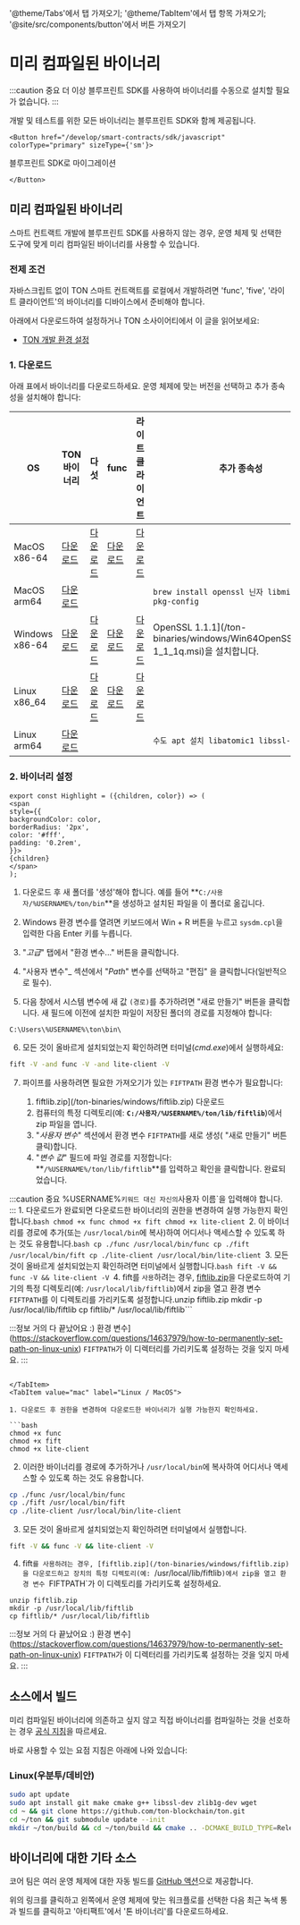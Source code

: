 '@theme/Tabs'에서 탭 가져오기;
'@theme/TabItem'에서 탭 항목 가져오기;
'@site/src/components/button'에서 버튼 가져오기

# 미리 컴파일된 바이너리

:::caution 중요
더 이상 블루프린트 SDK를 사용하여 바이너리를 수동으로 설치할 필요가 없습니다.
:::

개발 및 테스트를 위한 모든 바이너리는 블루프린트 SDK와 함께 제공됩니다.

```mdx-code-block
<Button href="/develop/smart-contracts/sdk/javascript"
colorType="primary" sizeType={'sm'}>
```

블루프린트 SDK로 마이그레이션

```mdx-code-block
</Button>
```

## 미리 컴파일된 바이너리

스마트 컨트랙트 개발에 블루프린트 SDK를 사용하지 않는 경우, 운영 체제 및 선택한 도구에 맞게 미리 컴파일된 바이너리를 사용할 수 있습니다.

### 전제 조건

자바스크립트 없이 TON 스마트 컨트랙트를 로컬에서 개발하려면 'func', 'five', '라이트 클라이언트'의 바이너리를 디바이스에서 준비해야 합니다.

아래에서 다운로드하여 설정하거나 TON 소사이어티에서 이 글을 읽어보세요:

- [TON 개발 환경 설정](https://blog.ton.org/setting-up-a-ton-development-environment)

### 1. 다운로드

아래 표에서 바이너리를 다운로드하세요.  운영 체제에 맞는 버전을 선택하고 추가 종속성을 설치해야 합니다:

| OS                                | TON 바이너리                                                                                    | 다섯                                                                                       | func                                                                                     | 라이트 클라이언트                                                                                       | 추가 종속성                                                                                                                                                                                                                                                  |
| --------------------------------- | ------------------------------------------------------------------------------------------- | ---------------------------------------------------------------------------------------- | ---------------------------------------------------------------------------------------- | ----------------------------------------------------------------------------------------------- | ------------------------------------------------------------------------------------------------------------------------------------------------------------------------------------------------------------------------------------------------------- |
| MacOS x86-64                      | [다운로드](https://github.com/ton-blockchain/ton/releases/latest/download/ton-mac-x86-64.zip)   | [다운로드](https://github.com/ton-blockchain/ton/releases/latest/download/fift-mac-x86-64)   | [다운로드](https://github.com/ton-blockchain/ton/releases/latest/download/func-mac-x86-64)   | [다운로드](https://github.com/ton-blockchain/ton/releases/latest/download/lite-client-mac-x86-64)   |                                                                                                                                                                                                                                                         |
| MacOS arm64                       | [다운로드](https://github.com/ton-blockchain/ton/releases/latest/download/ton-mac-arm64.zip)    |                                                                                          |                                                                                          |                                                                                                 | `brew install openssl 닌자 libmicrohttpd pkg-config`                                                                                                                                                                                                      |
| Windows x86-64                    | [다운로드](https://github.com/ton-blockchain/ton/releases/latest/download/ton-win-x86-64.zip)   | [다운로드](https://github.com/ton-blockchain/ton/releases/latest/download/fift.exe)          | [다운로드](https://github.com/ton-blockchain/ton/releases/latest/download/func.exe)          | [다운로드](https://github.com/ton-blockchain/ton/releases/latest/download/lite-client.exe)          | OpenSSL 1.1.1](/ton-binaries/windows/Win64OpenSSL_Light-1_1_1q.msi)을 설치합니다. |
| Linux x86_64 | [다운로드](https://github.com/ton-blockchain/ton/releases/latest/download/ton-linux-x86_64.zip) | [다운로드](https://github.com/ton-blockchain/ton/releases/latest/download/fift-linux-x86_64) | [다운로드](https://github.com/ton-blockchain/ton/releases/latest/download/func-linux-x86_64) | [다운로드](https://github.com/ton-blockchain/ton/releases/latest/download/lite-client-linux-x86_64) |                                                                                                                                                                                                                                                         |
| Linux arm64                       | [다운로드](https://github.com/ton-blockchain/ton/releases/latest/download/ton-linux-arm64.zip)  |                                                                                          |                                                                                          |                                                                                                 | `수도 apt 설치 libatomic1 libssl-dev`                                                                                                                                                                                                                       |

### 2. 바이너리 설정

```mdx-code-block
export const Highlight = ({children, color}) => (
<span
style={{
backgroundColor: color,
borderRadius: '2px',
color: '#fff',
padding: '0.2rem',
}}>
{children}
</span>
);
```

<Tabs groupId="operating-systems">
  <TabItem value="win" label="Windows">

1. 다운로드 후 새 폴더를 '생성'해야 합니다. 예를 들어 \*\*`C:/사용자/%USERNAME%/ton/bin`\*\*을 생성하고 설치된 파일을 이 폴더로 옮깁니다.

2. Windows 환경 변수를 열려면 키보드에서 <Highlight color="#1877F2">Win + R</Highlight> 버튼을 누르고 `sysdm.cpl`을 입력한 다음 Enter 키를 누릅니다.

3. "*고급*" 탭에서 <Highlight color="#1877F2">"환경 변수..."</Highlight> 버튼을 클릭합니다.

4. "사용자 변수"_ 섹션에서 "*Path*" 변수를 선택하고 <Highlight color="#1877F2">"편집"</Highlight> 을 클릭합니다(일반적으로 필수).

5. 다음 창에서 시스템 변수에 새 값 `(경로)`를 추가하려면 <Highlight color="#1877F2">"새로</Highlight> 만들기" 버튼을 클릭합니다.
   새 필드에 이전에 설치한 파일이 저장된 폴더의 경로를 지정해야 합니다:

```
C:\Users\%USERNAME%\ton\bin\
```

6. 모든 것이 올바르게 설치되었는지 확인하려면 터미널(*cmd.exe*)에서 실행하세요:

```bash
fift -V -and func -V -and lite-client -V
```

7. 파이프를 사용하려면 필요한 가져오기가 있는 `FIFTPATH` 환경 변수가 필요합니다:

   1. fiftlib.zip](/ton-binaries/windows/fiftlib.zip) 다운로드
   2. 컴퓨터의 특정 디렉토리(예: **`C:/사용자/%USERNAME%/ton/lib/fiftlib`**)에서 zip 파일을 엽니다.
   3. "*사용자 변수*" 섹션에서 환경 변수 `FIFTPATH`를 새로 생성( <Highlight color="#1877F2">"새로</Highlight> 만들기" 버튼 클릭)합니다.
   4. "*변수 값*" 필드에 파일 경로를 지정합니다: \*\*`/%USERNAME%/ton/lib/fiftlib`\*\*를 입력하고 <Highlight color="#1877F2">확인을</Highlight> 클릭합니다. 완료되었습니다.

:::caution 중요
%USERNAME%`키워드 대신 자신의`사용자 이름\`을 입력해야 합니다.\
:::
</TabItem>
<TabItem value="mac" label="Linux / MacOS">1. 다운로드가 완료되면 다운로드한 바이너리의 권한을 변경하여 실행 가능한지 확인합니다.```bash
chmod +x func
chmod +x fift
chmod +x lite-client
```2. 이 바이너리를 경로에 추가(또는 `/usr/local/bin`에 복사)하여 어디서나 액세스할 수 있도록 하는 것도 유용합니다.```bash
cp ./func /usr/local/bin/func
cp ./fift /usr/local/bin/fift
cp ./lite-client /usr/local/bin/lite-client
```3. 모든 것이 올바르게 설치되었는지 확인하려면 터미널에서 실행합니다.```bash
fift -V && func -V && lite-client -V
```4. fift를 `사용`하려는 경우, [fiftlib.zip](/ton-binaries/windows/fiftlib.zip)을 다운로드하여 기기의 특정 디렉토리(예: `/usr/local/lib/fiftlib`)에서 zip을 열고 환경 변수 `FIFTPATH`를 이 디렉토리를 가리키도록 설정합니다.unzip fiftlib.zip
mkdir -p /usr/local/lib/fiftlib
cp fiftlib/\* /usr/local/lib/fiftlib```

:::정보 거의 다 끝났어요 :)
환경 변수](https://stackoverflow.com/questions/14637979/how-to-permanently-set-path-on-linux-unix) `FIFTPATH`가 이 디렉터리를 가리키도록 설정하는 것을 잊지 마세요.
:::
```

</TabItem>
<TabItem value="mac" label="Linux / MacOS">

1. 다운로드 후 권한을 변경하여 다운로드한 바이너리가 실행 가능한지 확인하세요.

```bash
chmod +x func
chmod +x fift
chmod +x lite-client
```

2. 이러한 바이너리를 경로에 추가하거나 `/usr/local/bin`에 복사하여 어디서나 액세스할 수 있도록 하는 것도 유용합니다.

```bash
cp ./func /usr/local/bin/func
cp ./fift /usr/local/bin/fift
cp ./lite-client /usr/local/bin/lite-client
```

3. 모든 것이 올바르게 설치되었는지 확인하려면 터미널에서 실행합니다.

```bash
fift -V && func -V && lite-client -V
```

4. fift`를 사용하려는 경우, [fiftlib.zip](/ton-binaries/windows/fiftlib.zip)을 다운로드하고 장치의 특정 디렉토리(예: `/usr/local/lib/fiftlib`)에서 zip을 열고 환경 변수 `FIFTPATH\`가 이 디렉토리를 가리키도록 설정하세요.

```
unzip fiftlib.zip
mkdir -p /usr/local/lib/fiftlib
cp fiftlib/* /usr/local/lib/fiftlib
```

:::정보 거의 다 끝났어요 :)
환경 변수](https://stackoverflow.com/questions/14637979/how-to-permanently-set-path-on-linux-unix) `FIFTPATH`가 이 디렉터리를 가리키도록 설정하는 것을 잊지 마세요.
:::

  </TabItem>
</Tabs>

## 소스에서 빌드

미리 컴파일된 바이너리에 의존하고 싶지 않고 직접 바이너리를 컴파일하는 것을 선호하는 경우 [공식 지침](/개발/방법/컴파일)을 따르세요.

바로 사용할 수 있는 요점 지침은 아래에 나와 있습니다:

### Linux(우분투/데비안)

```bash
sudo apt update
sudo apt install git make cmake g++ libssl-dev zlib1g-dev wget
cd ~ && git clone https://github.com/ton-blockchain/ton.git
cd ~/ton && git submodule update --init
mkdir ~/ton/build && cd ~/ton/build && cmake .. -DCMAKE_BUILD_TYPE=Release && make -j 4
```

## 바이너리에 대한 기타 소스

코어 팀은 여러 운영 체제에 대한 자동 빌드를 [GitHub 액션](https://github.com/ton-blockchain/ton/releases/latest)으로 제공합니다.

위의 링크를 클릭하고 왼쪽에서 운영 체제에 맞는 워크플로를 선택한 다음 최근 녹색 통과 빌드를 클릭하고 '아티팩트'에서 '톤 바이너리'를 다운로드하세요.
